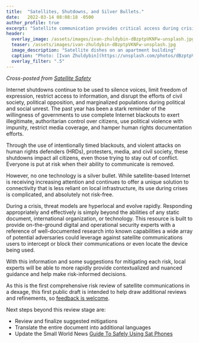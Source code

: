```yaml
---
title:  "Satellites, Shutdowns, and Silver Bullets."
date:   2022-03-14 08:08:18 -0500
author_profile: true
excerpt: "Satellite communication provides critical access during crisis — but not without risk."
header:
  overlay_image: /assets/images/ivan-zhuldybin-dBzptpVKNFw-unsplash.jpg
  teaser: /assets/images/ivan-zhuldybin-dBzptpVKNFw-unsplash.jpg
  image_description: "Satellite dishes on an apartment building"
  caption: "Photo: [Ivan Zhuldybin](https://unsplash.com/photos/dBzptpVKNFw)"
  overlay_filter: ".5"
---
```


*Cross-posted from [Satellite Safety](https://satellitesafety.openinternetproject.org/)*

Internet shutdowns continue to be used to silence voices, limit freedom of expression, restrict access to information, and disrupt the efforts of civil society, political opposition, and marginalized populations during political and social unrest. The past year has been a stark reminder of the willingness of governments to use complete Internet blackouts to exert illegitimate, authoritarian control over citizens, use political violence with impunity, restrict media coverage, and hamper human rights documentation efforts.

Through the use of intentionally timed blackouts, and violent attacks on human rights defenders (HRDs), protesters, media, and civil society, these shutdowns impact all citizens, even those trying to stay out of conflict. Everyone is put at risk when their ability to communicate is removed.

However, no one technology is a silver bullet.  While satellite-based Internet is receiving increasing attention and continues to offer a unique solution to connectivity that is less reliant on local infrastructure, its use during crises is complicated, and absolutely not risk-free.

During a crisis, threat models are hyperlocal and evolve rapidly. Responding appropriately and effectively is simply beyond the abilities of any static document, international organization, or technology. This resource is built to provide on-the-ground digital and operational security experts with a reference of well-documented research into known capabilities a wide array of potential adversaries could leverage against satellite communications users to intercept or block their communications or even locate the device being used.

With this information and some suggestions for mitigating each risk, local experts will be able to more rapidly provide contextualized and nuanced guidance and help make risk-informed decisions.

 As this is the first comprehensive risk review of satellite communications in a dexage,  this first public draft is intended to help draw additional reviews and refinements, so [feedback is welcome](contact).

 Next steps beyond this review stage are:

* Review and finalize suggested mitigations
* Translate the entire document into additional languages
* Update the Small World News [Guide To Safely Using Sat Phones](https://gisf.ngo/wp-content/uploads/2020/02/2173-Small-Worls-News-2012-Guide-to-safely-using-satphones.pdf)
